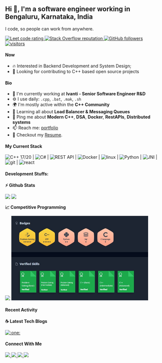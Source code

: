 <!--
**kumarvoman/kumarvoman** is a ✨ _special_ ✨ repository because its `README.md` (this file) appears on your GitHub profile.

Here are some ideas to get you started:

- 🔭 I’m currently working on ...
- 🌱 I’m currently learning ...
- 👯 I’m looking to collaborate on ...
- 🤔 I’m looking for help with ...
- 💬 Ask me about ...
- 📫 How to reach me: ...
- 😄 Pronouns: ...
- ⚡ Fun fact: ...
-->
## Hi 👋, I'm a software engineer working in Bengaluru, Karnataka, India
I code, so people can work from anywhere.
<p align="left">
  <a href="https://leetcode.com/kumarvoman/">
    <img src="https://cp-logo.vercel.app/leetcode/sudiptob2" alt="Leet code rating" />
  </a>
  <!------
  <a href="https://hackerrank.com/profile/kumarvoman">
    <img src="https://raw.githubusercontent.com/kumarvoman/hackerrank-stats/main/output/rating.svg" alt="Hackerrank code rating" />
  </a>
-->
  <a href="[https://stackoverflow.com/users/5921662/sudipto](https://stackoverflow.com/users/7059433/voman-kumar)">
    <img alt="Stack Overflow reputation" src="https://img.shields.io/stackexchange/stackoverflow/r/5921662?color=orange&label=reputation&logo=stackoverflow">
  </a>
  <a href="https://github.com/kumarvoman?tab=followers">
    <img alt="GitHub followers" src="https://img.shields.io/github/followers/sudiptob2?color=green&logo=github">
  </a>
  <a href="https://github.com/kumarvoman/">
    <img src="https://komarev.com/ghpvc/?username=sudiptob2" alt="visitors" />
  </a>

</p>

#### Now

<!--
- ✨ Contributing to [LoadBalancer](https://github.com/chkware/cli);
-->
- :fire: Interested in Backend Development and System Design;
- :calendar: Looking for contributing to C++ based open source projects 

#### Bio

- 🏢 I'm currently working at **Ivanti - Senior Software Engineer R&D**
- ⚙️ I use daily: `.cpp`, `.bat`, `.mak`, `.sh`
- 🌍 I'm mostly active within the **C++ Community**
- 🌱 Learning all about **Load Balancer & Messaging Queues**
- 💬 Ping me about **Modern C++**, **DSA**, **Docker**, **RestAPIs**, **Distributed systems**
- 📫 Reach me: [portfolio](https://kumarvoman.com)
- 📝 Checkout my [Resume](files/Resume.pdf).

#### My Current Stack

<img height="48" src="img/python-original.svg" alt="C++ 17/20"> | <img height="48" src="img/django-plain-wordmark.svg" alt="C#"> | <img height="48" src="img/postgresql-original.svg" alt="REST API"> | <img height="48" src="img/docker-original.svg" alt="Docker"> | <img height="48" src="img/linux-original.svg" alt="linux"> | <img height="48" src="img/nginx-original.svg" alt="Python"> | <img height="48" src="img/pytest-original.svg" alt="JNI"> | <img height="48" src="img/git-original.svg" alt="git"> | <img height="48" src="img/react-original.svg" alt="react">

#### Development Stuffs:

<b>⚡ Github Stats</b>
<p float="left">
<img height="180em" src="https://github-readme-stats.vercel.app/api?username=kumarvoman&show_icons=true&hide_border=true&&count_private=true&include_all_commits=true" /> 
<img height="180em" src="https://github-readme-stats.vercel.app/api/top-langs/?username=kumarvoman&show_icons=true&hide_border=true&layout=compact&langs_count=8"/>
</p>

<b>&#128200; Competitive Programming</b>
<p float="left">
<img height="273em" src="https://leetcard.jacoblin.cool/kumarvoman?theme=light&font=Karma&ext=contest" />
<img height="273em" src="files/hackerrank.jpeg" />
</p>

#### Recent Activity

<p><b> &#9749; Latest Tech Blogs</b></p>
<!--
<a target="_blank" href="https://github-readme-medium-recent-article.vercel.app/medium/@kumarvoman/0"><img src="#" alt="Latest medium article">
  -->

<a target="_blank" href="https://kumarvoman.com/blog/f/skills-one-should-have-to-be-a-kickass-backend-developer"><img src="#" alt=:one:> </a>
  
#### Connect With Me

<p left="center">
<a href="https://twitter.com/vomankumar/">
  <img src="https://img.shields.io/badge/twitter-%231DA1F2.svg?&style=for-the-badge&logo=twitter&logoColor=white" height=25>
</a> 
<a href="https://www.linkedin.com/in/kumarvoman/">
  <img src="https://img.shields.io/badge/linkedin-%230077B5.svg?&style=for-the-badge&logo=linkedin&logoColor=white" height=25>
</a> 
<a href="https://www.facebook.com/voman.kumar/">
  <img src="https://img.shields.io/badge/Facebook-1877F2?style=for-the-badge&logo=facebook&logoColor=white" height=25>
</a>
<a href="https://medium.com/@vomankumar">
  <img src="https://img.shields.io/badge/Medium-12100E?style=for-the-badge&logo=medium&logoColor=white" height=25>
</a>
</p>
  
  <!--
  <a href="https://github.com/kumarvoman/Threadpool">
  <img align="center" src="https://github-readme-stats.vercel.app/api/pin/?username=kumarvoman&repo=Threadpool" />
</a>
<a href="https://github.com/anuraghazra/LoadBalancer">
  <img align="center" src="https://github-readme-stats.vercel.app/api/pin/?username=kumarvoman&repo=Loadbalancer" />
</a> 

Learning from : https://github.com/anuraghazra/github-readme-stats

-->
